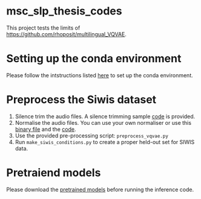 # msc_slp_thesis_codes

This project tests the limits of https://github.com/rhoposit/multilingual_VQVAE.

# Setting up the conda environment
Please follow the intstructions listed [here](https://github.com/rhoposit/multilingual_VQVAE#requirements) to set up the conda environment. 

# Preprocess the Siwis dataset

1. Silence trim the audio files. A silence trimming sample [code](https://github.com/shuvayanti/msc_slp_thesis_codes/blob/main/slienceTrim.sh) is provided.
2. Normalise the audio files. You can use your own normaliser or use this [binary file](https://github.com/shuvayanti/msc_slp_thesis_codes/blob/main/sv56demo) and the [code](https://github.com/shuvayanti/msc_slp_thesis_codes/blob/main/run_sv56.py).
3. Use the provided pre-processing script: `preprocess_vqvae.py`
4. Run `make_siwis_conditions.py` to create a proper held-out set for SIWIS data.

# Pretraiend models
Please download the [pretrained models](https://github.com/rhoposit/multilingual_VQVAE/tree/main/pre-trained) before running the inference code. 


